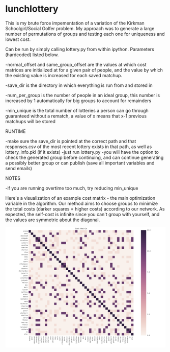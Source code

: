 # lunchlottery

This is my brute force impementation of a variation of the Kirkman Schoolgirl/Social Golfer problem. My approach was to generate a large number of permutations of groups and testing each one for uniqueness and lowest cost. 

Can be run by simply calling lottery.py from within ipython. Parameters (hardcoded) listed below. 

-normal_offset and same_group_offset are the values at which cost matrices are initialized at for a given pair of people, and the value by which the existing value is increased for each saved matchup. 

-save_dir is the directory in which everything is run from and stored in 

-num_per_group is the number of people in an ideal group, this number is increased by 1 automatically for big groups to account for remainders 

-min_unique is the total number of lotteries a person can go through guaranteed without a rematch, a value of x means that x-1 previous matchups will be stored 

RUNTIME 

-make sure the save_dir is pointed at the correct path and that responses.csv of the most recent lottery exists in that path, as well as lottery_info.pkl (if it exists) 
-just run lottery.py 
-you will have the option to check the generated group before continuing, and can continue generating a possibly better group or can publish (save all important variables and send emails) 

NOTES 

-if you are running overtime too much, try reducing min_unique

Here's a visualization of an example cost matrix - the main optimization variable in the algorithm. Our method aims to choose groups to minimize the total costs (darker squares = higher costs) according to our network. As expected, the self-cost is infinite since you can't group with yourself, and the values are symmetric about the diagonal.

![costs](visualmatrix.png?raw=true "Cost Matrix Visualization")
